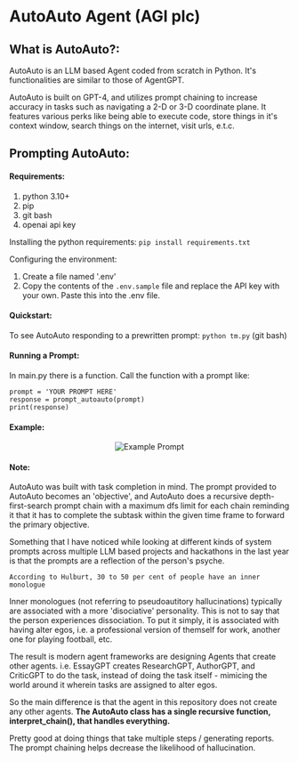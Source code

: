 # AutoAuto Agent (AGI plc)

## What is AutoAuto?:  
AutoAuto is an LLM based Agent coded from scratch in Python. It's functionalities are similar to those of AgentGPT.

AutoAuto is built on GPT-4, and utilizes prompt chaining to increase accuracy in tasks such as navigating a 2-D or 3-D coordinate plane. It features various perks like being able to execute code, store things in it's context window, search things on the internet, visit urls, e.t.c.

## Prompting AutoAuto:
#### Requirements:
1. python 3.10+
2. pip
3. git bash
4. openai api key

Installing the python requirements:
```pip install requirements.txt```

Configuring the environment:
1. Create a file named '.env'
2. Copy the contents of the ```.env.sample``` file and replace the API key with your own. Paste this into the .env file.

#### Quickstart:
To see AutoAuto responding to a prewritten prompt:
```python tm.py``` (git bash)


#### Running a Prompt:
In main.py there is a function. Call the function with a prompt like:  
```
prompt = 'YOUR PROMPT HERE'
response = prompt_autoauto(prompt)
print(response)
```

#### Example:  

<p align="center">
  <img src="static/example_prompt.png" alt="Example Prompt">
</p>

#### Note:
AutoAuto was built with task completion in mind. The prompt provided to AutoAuto becomes an 'objective', and AutoAuto does a recursive depth-first-search prompt chain with a maximum dfs limit for each chain reminding it that it has to complete the subtask within the given time frame to forward the primary objective. 

Something that I have noticed while looking at different kinds of system prompts across multiple LLM based projects and hackathons in the last year is that the prompts are a reflection of the person's psyche.  

```According to Hulburt, 30 to 50 per cent of people have an inner monologue```

Inner monologues (not referring to pseudoautitory hallucinations) typically are associated with a more 'disociative' personality. This is not to say that the person experiences dissociation. To put it simply, it is associated with having alter egos, i.e. a professional version of themself for work, another one for playing football, etc.

The result is modern agent frameworks are designing Agents that create other agents. i.e. EssayGPT creates ResearchGPT, AuthorGPT, and CriticGPT to do the task, instead of doing the task itself - mimicing the world around it wherein tasks are assigned to alter egos.

So the main difference is that the agent in this repository does not create any other agents. <b> The AutoAuto class has a single recursive function, interpret_chain(), that handles everything. </b>

Pretty good at doing things that take multiple steps / generating reports. The prompt chaining helps decrease the likelihood of hallucination.




